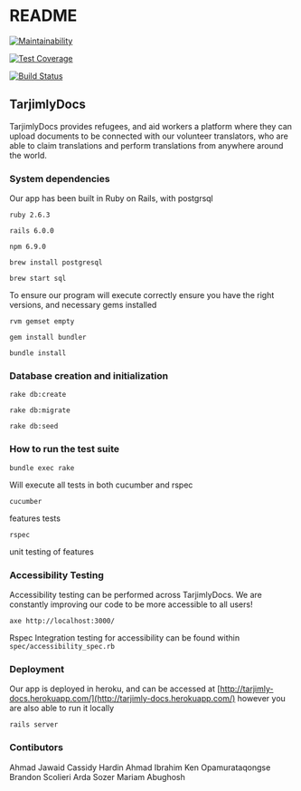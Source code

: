 # README

[![Maintainability](https://api.codeclimate.com/v1/badges/a99a88d28ad37a79dbf6/maintainability)](https://codeclimate.com/github/codeclimate/codeclimate/maintainability)

[![Test Coverage](https://api.codeclimate.com/v1/badges/a99a88d28ad37a79dbf6/test_coverage)](https://codeclimate.com/github/codeclimate/codeclimate/test_coverage)

[![Build Status](https://travis-ci.com/cassidyhardin/TarjimlyDocs.svg?branch=master)](https://travis-ci.com/cassidyhardin/TarjimlyDocs)

## TarjimlyDocs

TarjimlyDocs provides refugees, and aid workers a platform where they can upload documents to be connected with our volunteer translators, who are able to claim translations and perform translations from anywhere around the world. 

### System dependencies

Our app has been built in Ruby on Rails, with postgrsql

`ruby 2.6.3`

`rails 6.0.0`

`npm 6.9.0`

`brew install postgresql`

`brew start sql`

To ensure our program will execute correctly ensure you have the right versions, and necessary gems installed 

`rvm gemset empty`

`gem install bundler`

`bundle install`

### Database creation and initialization

`rake db:create`

`rake db:migrate`

`rake db:seed`

### **How to run the test suite**

`bundle exec rake` 

Will execute all tests in both cucumber and rspec 

`cucumber` 

features tests 

`rspec` 

unit testing of features 

### Accessibility Testing 

Accessibility testing can be performed across TarjimlyDocs. We are constantly improving our code to be more accessible to all users! 

`axe http://localhost:3000/`

Rspec Integration testing for accessibility can be found within `spec/accessibility_spec.rb` 


### Deployment

Our app is deployed in heroku, and can be accessed at [http://tarjimly-docs.herokuapp.com/](http://tarjimly-docs.herokuapp.com/) however you are also able to run it locally 

`rails server`

### Contibutors 
Ahmad Jawaid 
Cassidy Hardin 
Ahmad Ibrahim 
Ken Opamurataqongse
Brandon Scolieri
Arda Sozer
Mariam Abughosh
